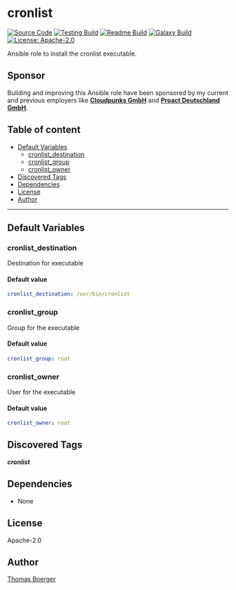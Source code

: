 # cronlist

[![Source Code](https://img.shields.io/badge/github-source%20code-blue?logo=github&logoColor=white)](https://github.com/rolehippie/cronlist) [![Testing Build](https://github.com/rolehippie/cronlist/workflows/testing/badge.svg)](https://github.com/rolehippie/cronlist/actions?query=workflow%3Atesting) [![Readme Build](https://github.com/rolehippie/cronlist/workflows/readme/badge.svg)](https://github.com/rolehippie/cronlist/actions?query=workflow%3Areadme) [![Galaxy Build](https://github.com/rolehippie/cronlist/workflows/galaxy/badge.svg)](https://github.com/rolehippie/cronlist/actions?query=workflow%3Agalaxy) [![License: Apache-2.0](https://img.shields.io/github/license/rolehippie/cronlist)](https://github.com/rolehippie/cronlist/blob/master/LICENSE)

Ansible role to install the cronlist executable.

## Sponsor

Building and improving this Ansible role have been sponsored by my current and previous employers like **[Cloudpunks GmbH](https://cloudpunks.de)** and **[Proact Deutschland GmbH](https://www.proact.eu)**.

## Table of content

- [Default Variables](#default-variables)
  - [cronlist_destination](#cronlist_destination)
  - [cronlist_group](#cronlist_group)
  - [cronlist_owner](#cronlist_owner)
- [Discovered Tags](#discovered-tags)
- [Dependencies](#dependencies)
- [License](#license)
- [Author](#author)

---

## Default Variables

### cronlist_destination

Destination for executable

#### Default value

```YAML
cronlist_destination: /usr/bin/cronlist
```

### cronlist_group

Group for the executable

#### Default value

```YAML
cronlist_group: root
```

### cronlist_owner

User for the executable

#### Default value

```YAML
cronlist_owner: root
```

## Discovered Tags

**_cronlist_**


## Dependencies

- None

## License

Apache-2.0

## Author

[Thomas Boerger](https://github.com/tboerger)
